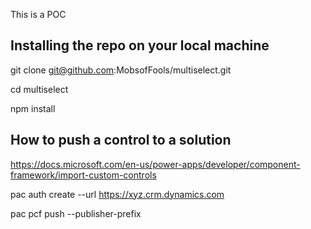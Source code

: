 This is a POC
## Installing the repo on your local machine
git clone git@github.com:MobsofFools/multiselect.git

cd multiselect

npm install

## How to push a control to a solution
https://docs.microsoft.com/en-us/power-apps/developer/component-framework/import-custom-controls

pac auth create --url https://xyz.crm.dynamics.com 

pac pcf push --publisher-prefix <your publisher prefix>
